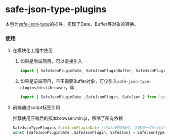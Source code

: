# safe-json-type-plugins

本包为[safe-json-type](https://github.com/CaoMeiYouRen/safe-json-type)的插件，实现了Date、Buffer等对象的转换。

### 使用

1.  在模块化工程中使用

    1.  如果是后端项目，可以直接引入

        ```js
        import { SafeJsonPluginDate, SafeJsonPluginBuffer, SafeJsonPlugin, SafeJson } from 'safe-json-type-plugins'
        ```

    2.  如果是前端项目，且不需要Buffer对象，可仅引入```safe-json-type-plugins/dist/browser```，即

        ```js
        import { SafeJsonPluginDate ,SafeJsonPlugin, SafeJson } from 'safe-json-type-plugins/dist/browser'
        ```

2.  前端通过script标签引用

    推荐使用压缩后的版本browser.min.js，移除了所有依赖

    ```js
    SafeJsonTypePlugins.SafeJsonPluginDate //Date转换插件。注意前一个SafeJsonTypePlugins是命名空间，如果觉得不方便可以解构后使用
    const {SafeJsonPluginDate ,SafeJsonPlugin, SafeJson} = SafeJsonTypePlugins
    ```

    